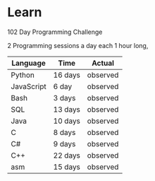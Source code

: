 # Learn
 102 Day Programming Challenge

 2 Programming sessions a day each 1 hour long,

 | Language  |   Time   | Actual   |
 | --------- | -------- | -------- |
 | Python    | 16 days  | observed |
 | JavaScript| 6 day    | observed |
 | Bash      | 3 days   | observed |
 | SQL       | 13 days  | observed |
 | Java      | 10 days  | observed |
 | C         | 8 days   | observed |
 | C#        | 9 days   | observed |
 | C++       | 22 days  | observed |
 | asm       | 15 days  | observed |